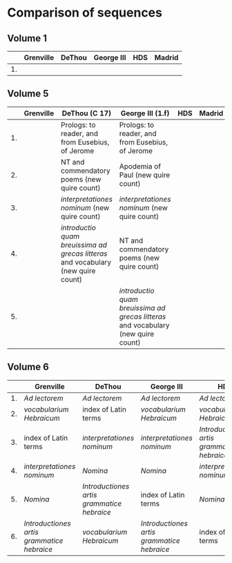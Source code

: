 # Comparison of sequences


## Volume 1

|  | Grenville | DeThou | George III | HDS | Madrid |
| --- | --- | --- | --- | --- | --- | 
| 1. | | | | | 


## Volume 5


|  | Grenville | DeThou (C 17) | George III (1.f) | HDS | Madrid |
| --- | --- | --- | --- | --- | --- | 
| 1. | | Prologs: to reader, and from Eusebius,  of Jerome | Prologs: to reader, and from Eusebius,  of Jerome | | 
| 2. |  | NT and commendatory poems (new quire count) | Apodemia of Paul (new quire count)| | 
| 3. | | *interpretationes  nominum* (new quire count) | *interpretationes  nominum* (new quire count) | | 
| 4. |  | *introductio quam breuissima ad grecas litteras* and vocabulary (new quire count) |  NT and commendatory poems (new quire count) | 
| 5. | | | *introductio quam breuissima ad grecas litteras* and vocabulary (new quire count) | | 



## Volume 6

|  | Grenville | DeThou | George III | HDS | Madrid | Arundel |
| --- | --- | --- | --- | --- | --- | --- | 
| 1. | *Ad lectorem* | *Ad lectorem* |  *Ad lectorem* | *Ad lectorem* |  | *Ad lectorem* |
| 2. | *vocabularium Hebraicum* | index of Latin terms| *vocabularium Hebraicum* | *vocabularium Hebraicum*  |  |  *interpretationes  nominum* |
| 3. | index of Latin terms | *interpretationes  nominum* | *interpretationes  nominum* | *Introductiones artis grammatice hebraice*|  | *Nomina* |
| 4. | *interpretationes  nominum* | *Nomina*  | *Nomina*  | *interpretationes  nominum* |  |  index of Latin terms |
| 5. | *Nomina* |  *Introductiones artis grammatice hebraice* | index of Latin terms| *Nomina* |  | *Introductiones artis grammatice hebraice* |
| 6. | *Introductiones artis grammatice hebraice* | *vocabularium Hebraicum*| *Introductiones artis grammatice hebraice*  | index of Latin terms |  | *vocabularium Hebraicum* |